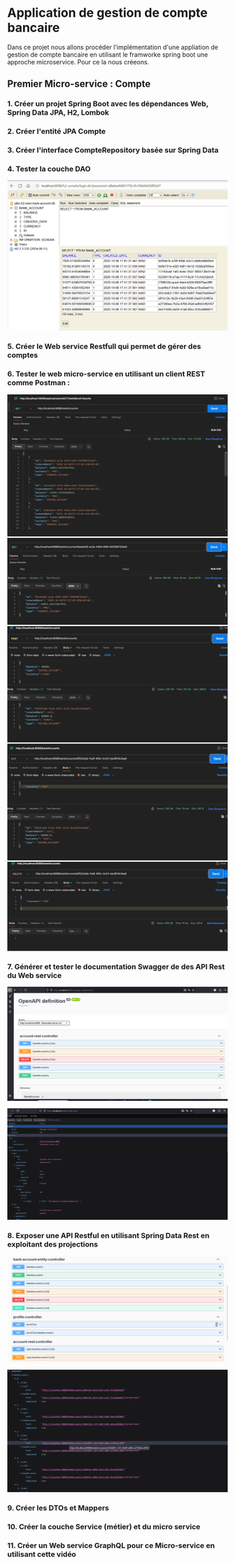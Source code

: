 
<h1>Application de gestion de compte bancaire </h1>

<p> Dans ce projet nous allons procéder l'implémentation d'une appliation de 
 gestion de compte bancaire en utilisant le framworke spring boot une approche microservice. Pour ce la nous 
créeons.
</p>
<h2> Premier Micro-service : Compte </h2>




<h3> 1. Créer un projet Spring Boot avec les dépendances Web, Spring Data JPA, H2, Lombok</h3>
<h3> 2. Créer l'entité JPA Compte</h3>
<h3> 3. Créer l'interface CompteRepository basée sur Spring Data</h3>
<h3> 4. Tester la couche DAO</h3> 

![test partie dao](/img/img1.png)

<h3> 5. Créer le Web service Restfull qui permet de gérer des comptes </h3>
<h3> 6. Tester le web micro-service en utilisant un client REST comme Postman : </h3>

![test de la partie rest via postman](/img/img2.png)
![test de la partie rest via postman](/img/img3.png)
![test de la partie rest via postman](/img/img4.png)
![test de la partie rest via postman](/img/IMG5.png)
![test de la partie rest via postman](/img/img6.png)
<h3> 7. Générer et tester le documentation Swagger de des API Rest du Web service</h3>

![test de la partie rest via postman](/img/img7.png)

![test de la partie rest via postman](/img/img8.png)



<h3> 8. Exposer une API Restful en utilisant Spring Data Rest en exploitant des projections</h3>

![test de restful](/img/img9.png)

![test de restful](/img/img10.png)


<h3> 9. Créer les DTOs et Mappers </h3>

<h3> 10. Créer la couche Service (métier) et du micro service</h3>

<h3>11. Créer un Web service GraphQL pour ce Micro-service en utilisant cette vidéo </h3>

